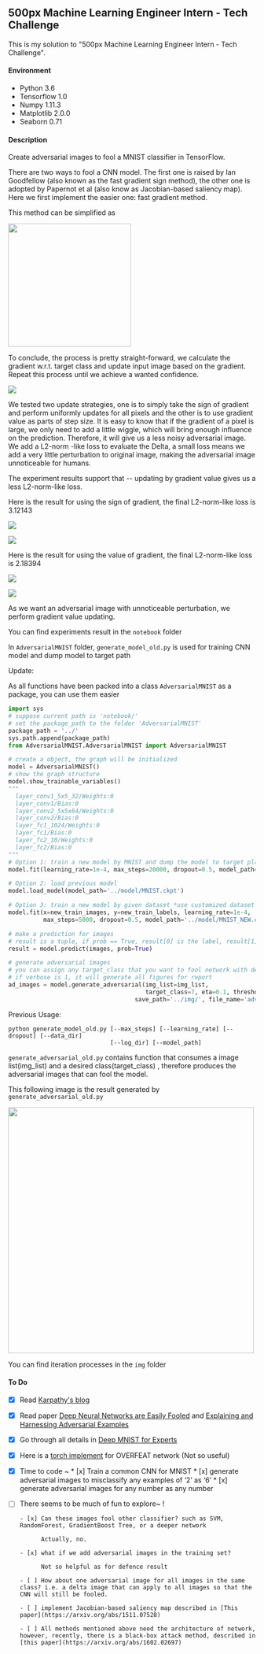 ## 500px Machine Learning Engineer Intern - Tech Challenge

This is my solution to "500px Machine Learning Engineer Intern - Tech Challenge".

#### Environment

* Python 3.6
* Tensorflow 1.0
* Numpy 1.11.3
* Matplotlib 2.0.0
* Seaborn 0.71

#### Description

Create adversarial images to fool a MNIST classifier in TensorFlow.

There are two ways to fool a CNN model. The first one is raised by Ian Goodfellow (also known
as the fast gradient sign method), the other one is adopted by Papernot et al (also know as Jacobian-based saliency map). Here we first implement the easier one: fast gradient method.

This method can be simplified as

<img src="/img/fg_euqtion.png" width="250">

To conclude, the process is pretty straight-forward, we calculate the gradient w.r.t. target class and update input image based on the gradient. Repeat this process until we achieve a wanted confidence.

![](/img/process_1.png)

We tested two update strategies, one is to simply take the sign of gradient and perform uniformly updates for all pixels and the other is to use gradient value as parts of step size. It is easy to know that if the gradient of a pixel is large, we only need to add a little wiggle, which will bring enough influence on the prediction. Therefore, it will give us a less noisy adversarial image. We add a L2-norm -like loss to evaluate the Delta, a small loss means we add a very little perturbation to original image, making the adversarial image unnoticeable for humans. 

The experiment results support that -- updating by gradient value gives us a less L2-norm-like loss.

Here is the result for using the sign of gradient, the final L2-norm-like loss is 3.12143

![](/img/fg_sign_versus.png)

![](/img/fg_sign_iter.png)

Here is the result for using the value of gradient, the final L2-norm-like loss is 2.18394

![](/img/fg_grad_versus.png)

![](/img/fg_grad_iter.png)

As we want an adversarial image with unnoticeable perturbation, we perform gradient value updating.

You can find experiments result in the `notebook` folder

In `AdversarialMNIST` folder, `generate_model_old.py` is used for training CNN model and dump model to target path

Update:

As all functions have been packed into a class `AdversarialMNIST` as a package, you can use them easier

```python
import sys
# suppose current path is 'notebook/'
# set the package_path to the folder 'AdversarialMNIST'
package_path = '../'
sys.path.append(package_path)
from AdversarialMNIST.AdversarialMNIST import AdversarialMNIST

# create a object, the graph will be initialized
model = AdversarialMNIST()
# show the graph structure
model.show_trainable_variables()
"""
  layer_conv1_5x5_32/Weights:0
  layer_conv1/Bias:0
  layer_conv2_5x5x64/Weights:0
  layer_conv2/Bias:0
  layer_fc1_1024/Weights:0
  layer_fc1/Bias:0
  layer_fc2_10/Weights:0
  layer_fc2/Bias:0
"""
# Option 1: train a new model by MNIST and dump the model to target place *use default dataset
model.fit(learning_rate=1e-4, max_steps=20000, dropout=0.5, model_path='../model/MNIST.ckpt')

# Option 2: load previous model
model.load_model(model_path='../model/MNIST.ckpt')

# Option 3: train a new model by given dataset *use customized dataset
model.fit(x=new_train_images, y=new_train_labels, learning_rate=1e-4, 
          max_steps=5000, dropout=0.5, model_path='../model/MNIST_NEW.ckpt')

# make a prediction for images
# result is a tuple, if prob == True, result[0] is the label, result[1] is the probability
result = model.predict(images, prob=True)

# generate adversarial images
# you can assign any target_class that you want to fool network with desired confidence
# if verbose is 1, it will generate all figures for report
ad_images = model.generate_adversarial(img_list=img_list, 
                                       target_class=7, eta=0.1, threshold=0.99, 
                              		save_path='../img/', file_name='adversarial', verbose=0)
```

Previous Usage:

```
python generate_model_old.py [--max_steps] [--learning_rate] [--dropout] [--data_dir]
                             [--log_dir] [--model_path]
```

`generate_adversarial_old.py` contains function that consumes a image list(img_list) and a desired class(target_class) , therefore produces the adversarial images that can fool the model.

This following image is the result generated by `generate_adversarial_old.py`

<img src="/img/adversarial_versus.png" width="500">

You can find iteration processes in the `img` folder

#### To Do

- [x] Read [Karpathy's blog](http://karpathy.github.io/2015/03/30/breaking-convnets/)
- [x] Read paper [Deep Neural Networks are Easily Fooled](https://arxiv.org/abs/1412.1897) and [Explaining and Harnessing Adversarial Examples](https://arxiv.org/abs/1412.6572)
- [x] Go through all details in [Deep MNIST for Experts](https://www.tensorflow.org/get_started/mnist/pros)
- [x] Here is a [torch implement](https://github.com/e-lab/torch-toolbox/tree/master/Adversarial) for OVERFEAT network (Not so useful)
- [x] Time to code ~
      * [x] Train a common CNN for MNIST
      * [x] generate adversarial images to misclassify any examples of ‘2’ as ‘6’
      * [x] generate adversarial images for any number as any number

- [ ] There seems to be much of fun to explore~ !

      - [x] Can these images fool other classifier? such as SVM, RandomForest, GradientBoost Tree, or a deeper network

            Actually, no.

      - [x] what if we add adversarial images in the training set? 

            Not so helpful as for defence result

      - [ ] How about one adversarial image for all images in the same class? i.e. a delta image that can apply to all images so that the CNN will still be fooled.

      - [ ] implement Jacobian-based saliency map described in [This paper](https://arxiv.org/abs/1511.07528)

      - [ ] All methods mentioned above need the architecture of network, however, recently, there is a black-box attack method, described in [this paper](https://arxiv.org/abs/1602.02697) 